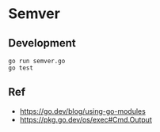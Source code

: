 # Semver

## Development

```shell
go run semver.go
go test

```

## Ref

- https://go.dev/blog/using-go-modules
- https://pkg.go.dev/os/exec#Cmd.Output